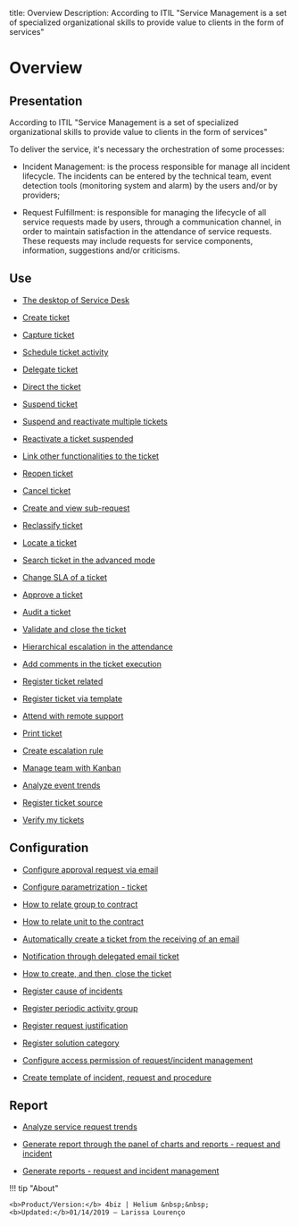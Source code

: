 title: Overview 
Description: According to ITIL "Service Management is a set of specialized organizational skills to provide value to clients in the form of services"
# Overview

Presentation
----------------

According to ITIL "Service Management is a set of specialized organizational
skills to provide value to clients in the form of services"

To deliver the service, it's necessary the orchestration of some processes:

-   Incident Management: is the process responsible for manage all incident
    lifecycle. The incidents can be entered by the technical team, event
    detection tools (monitoring system and alarm) by the users and/or by
    providers;

-   Request Fulfillment: is responsible for managing the lifecycle of all
    service requests made by users, through a communication channel, in order to
    maintain satisfaction in the attendance of service requests. These requests
    may include requests for service components, information, suggestions and/or
    criticisms.

Use
-------

- [The desktop of Service Desk](/en-us/4biz-helium/processes/tickets/use/desktop-of-service-desk.html)

- [Create ticket](/en-us/4biz-helium/processes/tickets/use/create-ticket.html)

- [Capture ticket](/en-us/4biz-helium/processes/tickets/use/capture-ticket.html)

- [Schedule ticket activity](/en-us/4biz-helium/processes/tickets/use/schedule-ticket-activity.html)

- [Delegate ticket](/en-us/4biz-helium/processes/tickets/use/delegate-ticket.html)

- [Direct the ticket](/en-us/4biz-helium/processes/tickets/use/direct-the-ticket.html)

- [Suspend ticket](/en-us/4biz-helium/processes/tickets/use/suspend-ticket.html)

- [Suspend and reactivate multiple tickets](/en-us/4biz-helium/processes/tickets/use/suspend-and-reactivate-tickets.html)

- [Reactivate a ticket suspended](/en-us/4biz-helium/processes/tickets/use/reactivate-a-ticket-suspended.html)

- [Link other functionalities to the ticket](/en-us/4biz-helium/processes/tickets/use/link-other-functionalities-to-the-ticket.html)

- [Reopen ticket](/en-us/4biz-helium/processes/tickets/use/reopen-ticket.html)

- [Cancel ticket](/en-us/4biz-helium/processes/tickets/use/cancel-ticket.html)

- [Create and view sub-request](/en-us/4biz-helium/processes/tickets/use/create-and-view-sub-request.html)

- [Reclassify ticket](/en-us/4biz-helium/processes/tickets/use/reclassify-ticket.html)

- [Locate a ticket](/en-us/4biz-helium/processes/tickets/use/locate-a-ticket.html)

- [Search ticket in the advanced mode](/en-us/4biz-helium/processes/tickets/use/search-ticket-in-the-advanced-mode.html)

- [Change SLA of a ticket](/en-us/4biz-helium/processes/tickets/use/change-SLA-of-a-ticket.html)

- [Approve a ticket](/en-us/4biz-helium/processes/tickets/use/approve-a-ticket.html)

- [Audit a ticket](/en-us/4biz-helium/processes/tickets/use/audit-a-ticket.html)

- [Validate and close the ticket](/en-us/4biz-helium/processes/tickets/use/validate-ticket.html)

- [Hierarchical escalation in the attendance](/en-us/4biz-helium/processes/tickets/use/hierarchical-escalation-in-the-attendance.html)

- [Add comments in the ticket execution](/en-us/4biz-helium/processes/tickets/use/register-ticket-occurrences.html)

- [Register ticket related](/en-us/4biz-helium/processes/tickets/use/register-ticket-related.html)

- [Register ticket via template](/en-us/4biz-helium/processes/tickets/use/register-ticket-via-template.html)

- [Attend with remote support](/en-us/4biz-helium/processes/tickets/use/attend-with-remote-support.html)

- [Print ticket](/en-us/4biz-helium/processes/tickets/use/print-ticket.html)

- [Create escalation rule](/en-us/4biz-helium/processes/tickets/use/create-escalation-rule.html)

- [Manage team with Kanban](/en-us/4biz-helium/processes/tickets/use/manage-a-ticket-with-Kanban.html)

- [Analyze event trends](/en-us/4biz-helium/processes/tickets/use/analyze-event-trends.html)

- [Register ticket source](/en-us/4biz-helium/processes/tickets/use/register-ticket-source.html)

- [Verify my tickets](/en-us/4biz-helium/processes/tickets/use/verify-my-tickets.html)

Configuration
-----------------

- [Configure approval request via email](/en-us/4biz-helium/processes/tickets/configuration/approve-request-via-email.html)

- [Configure parametrization - ticket](/en-us/4biz-helium/platform-administration/parameters-list/configure-parametrization-ticket.html)

- [How to relate group to contract](/en-us/4biz-helium/processes/tickets/configuration/relate-group-to-contract.html)

- [How to relate unit to the contract](/en-us/4biz-helium/processes/tickets/configuration/relate-unit-to-contract.html)

- [Automatically create a ticket from the receiving of an email](/en-us/4biz-helium/processes/tickets/configuration/create-ticket-receiving-email.html#automatically-create-a-ticket-from-the-receiving-of-an-email)

- [Notification through delegated email ticket](/en-us/4biz-helium/processes/tickets/configuration/notification-delegated-email-ticket.html)

- [How to create, and then, close the ticket](/en-us/4biz-helium/processes/tickets/configuration/create-then-close-ticket.html)

- [Register cause of incidents](/en-us/4biz-helium/processes/portfolio-and-catalog/configuration/register-cause-incidents.html)

- [Register periodic activity group](/en-us/4biz-helium/additional-features/automation-of-operation/configuration/periodic-activity-group.html)

- [Register request justification](/en-us/4biz-helium/processes/portfolio-and-catalog/configuration/register-request-justification.html)

- [Register solution category](/en-us/4biz-helium/processes/portfolio-and-catalog/configuration/register-solution-category.html)

- [Configure access permission of request/incident management](/en-us/4biz-helium/processes/tickets/configuration/access-ticket-management.html)

- [Create template of incident, request and procedure](/en-us/4biz-helium/processes/tickets/configuration/create-template-of-ticket.html)

Report
----------

- [Analyze service request trends](/en-us/4biz-helium/processes/tickets/use/analyse-service-request-trends.html)

- [Generate report through the panel of charts and reports - request and incident](/en-us/4biz-helium/processes/tickets/use/generate-report-through-the-panel-of-charts.html)

- [Generate reports -  request and incident management](/en-us/4biz-helium/processes/tickets/use/generate-reports-tickets.html)

!!! tip "About"

    <b>Product/Version:</b> 4biz | Helium &nbsp;&nbsp;
    <b>Updated:</b>01/14/2019 – Larissa Lourenço
